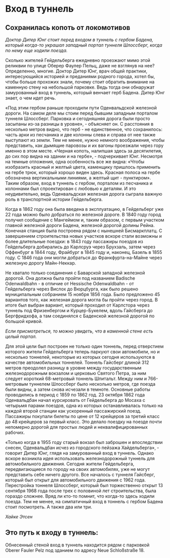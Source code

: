 # Вход в туннель

## Сохранилась копоть от локомотивов

*Доктор Дитер Юнг стоит перед входом в туннель с гербом Бадена, который когда-то украшал западный портал туннеля Шлоссберг, когда по нему еще ходили поезда.*

Сколько жителей Гейдельберга ежедневно проезжают мимо этой реликвии по улице Оберер Фаулер Пельц, даже не взглянув на нее? Определенно, многие. Доктор Дитер Юнг, врач общей практики, интересующийся историей и преданиями родного города, хотел бы, чтобы больше прохожих знали, почему стоит обратить внимание на каменную стену на небольшой парковке. Ведь тогда они обнаружат замурованный вход в туннель, который венчает герб Бадена. Дитер Юнг знает, о чем идет речь.

«Под этим гербом раньше проходили пути Оденвальдской железной дороги. На самом деле мы стоим перед бывшим западным порталом туннеля Шлоссберг. Парковка и сегодняшняя дорога были просто засыпаны из-за разницы в уровне», - объясняет он. С расстояния в несколько метров видно, что герб - не единственное, что сохранилось: часть арки из песчаника и две колонны слева и справа от нее также выступают из земли. Тем не менее, нужно немного воображения, чтобы представить, как дымящие паровозы и их вагоны проезжали через гору именно в этом месте. «Черная копоть, налипшая здесь за десятилетия, до сих пор видна на здании и на гербе», - подчеркивает Юнг. Несмотря на темные отложения, одна особенность все же видна: «Чтобы изобразить красный и желтый цвета, каменщику пришлось применить на гербе трюк, который хорошо виден здесь. Красная полоса на гербе обозначена вертикальными линиями, а желтый щит - пунктиром». Таким образом, вход в туннель с гербом, порталом из песчаника и колоннами был спроектирован с любовью к деталям. И это неудивительно, ведь Оденвальдская железная дорога сыграла важную роль в транспортной истории Гейдельберга.

Когда в 1862 году она была введена в эксплуатацию, в Гейдельберг уже 22 года можно было добраться по железной дороге. В 1840 году город получил сообщение с Мангеймом и, таким образом, с первым участком главной железной дороги Бадена, железной дорогой долины Рейна. Конечная станция была построена рядом с нынешней Бисмаркплатц. С завершением строительства новых участков вскоре стали возможны и более длительные поездки: в 1843 году пассажиры поездов из Гейдельберга добирались до Карлсруэ через Брухзаль, затем через Оффенбург в 1844 году, Фрайбург в 1845 году и, наконец, Базель в 1855 году. С 1846 года они могли добраться до Франкфурта-на-Майне через железную дорогу Майн-Неккар.

Не хватало только соединения с Баварской западной железной дорогой. Она должна была пройти под названием Badische Odenwaldbahn - в отличие от Hessische Odenwaldbahn - от Гейдельберга через Вислох до Вюрцбурга, как было решено муниципальным собранием 15 ноября 1856 года. Было предложено 45 вариантов того, как железная дорога могла бы пройти через город. В итоге был выбран вариант, который проходил от Карлстора через туннель под Фризенбергом и Курцер-Букелем, вдоль Гайсберга до Бергфридхофа, а там соединялся с Баденской железной дорогой по большой кривой.

*Если присмотреться, то можно увидеть, что в каменной стене есть целый портал.*

Для этой цели был построен не только один тоннель, перед отверстием которого жители Гейдельберга теперь паркуют свои автомобили, но и несколько тоннелей, некоторые из которых сегодня используются в качестве автомобильных тоннелей. Тоннель Гайсберг длиной 312 метров преодолел разницу в уровне между государственным железнодорожным вокзалом и церковью Святого Петра, за ним следует короткий 68-метровый тоннель Шпитальт. Между ним и 766-метровым туннелем Шлоссберг было несколько метров, где поезда были видны, а затем снова исчезали в темноте. Основные работы проводились в период с 1859 по 1862 год. 23 октября 1862 года Оденвальдбан начал курсировать от Гейдельберга до Мосаха с четырьмя парами поездов, одна из которых останавливалась только на каждой второй станции как ускоренный пассажирский поезд. Пассажиры покупали билеты по цене от 12 крейцеров за третий класс до 48 крейцеров за первый класс. Это делало поездку на поезде почти непомерно дорогой для простых людей и неквалифицированных рабочих.

«Только когда в 1955 году старый вокзал был заброшен и впоследствии снесен, Оденвальдбан исчез из городского пейзажа Хайдельберга», - говорит Дитер Юнг, глядя на замурованный вход в туннель. Однако вскоре возникла идея использовать железнодорожный туннель для автомобильного движения. Сегодня жители Гейдельберга, передвигающиеся по городу на своих автомобилях, уже не могут представить себе ничего другого. Все началось с туннеля Гайсберг, который был открыт для автомобильного движения с 1962 года. Перестройка тоннеля Шлоссберг, который был торжественно открыт 13 сентября 1968 года после трех с половиной лет строительства, была гораздо сложнее. Вряд ли кто-то помнит, что когда-то здесь ходили поезда. Тем не менее, на симпатичный вход в тоннель с гербом Бадена стоит посмотреть. А также два или три.

*Хайке Этсен*

## Это путь к входу в туннель:

Обнесенный стеной вход в туннель находится рядом с парковкой Oberer Fauler Pelz под зданием по адресу Neue Schloßstraße 18.